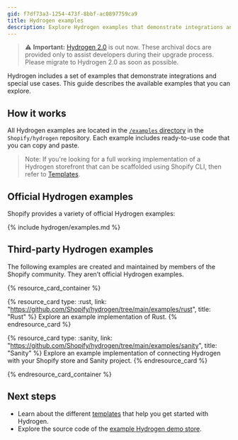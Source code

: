```yaml
---
gid: f7df73a3-1254-473f-8bbf-ac0897759ca9
title: Hydrogen examples
description: Explore Hydrogen examples that demonstrate integrations and special use cases.
---
```


> ⚠️ **Important:** [Hydrogen 2.0](https://hydrogen.shopify.dev) is out now. These archival docs are provided only to assist developers during their upgrade process. Please migrate to Hydrogen 2.0 as soon as possible.


Hydrogen includes a set of examples that demonstrate integrations and special use cases. This guide describes the available examples that you can explore.

## How it works

All Hydrogen examples are located in the [`/examples` directory](https://github.com/Shopify/hydrogen/tree/main/examples/) in the `Shopify/hydrogen` repository. Each example includes ready-to-use code that you can copy and paste.

> Note:
> If you're looking for a full working implementation of a Hydrogen storefront that can be scaffolded using Shopify CLI, then refer to [Templates](/custom-storefronts/hydrogen/getting-started/templates).

## Official Hydrogen examples

Shopify provides a variety of official Hydrogen examples:

{% include hydrogen/examples.md %}

## Third-party Hydrogen examples

The following examples are created and maintained by members of the Shopify community. They aren’t official Hydrogen examples.

{% resource_card_container %}

{% resource_card type: :rust, link: "https://github.com/Shopify/hydrogen/tree/main/examples/rust", title: "Rust" %}
Explore an example implementation of Rust.
{% endresource_card %}

{% resource_card type: :sanity, link: "https://github.com/Shopify/hydrogen/tree/main/examples/sanity", title: "Sanity" %}
Explore an example implementation of connecting Hydrogen with your Shopify store and Sanity project.
{% endresource_card %}

{% endresource_card_container %}

## Next steps

- Learn about the different [templates](/custom-storefronts/hydrogen/getting-started/templates) that help you get started with Hydrogen.
- Explore the source code of the [example Hydrogen demo store](https://github.com/Shopify/hydrogen/tree/main/templates/demo-store).
